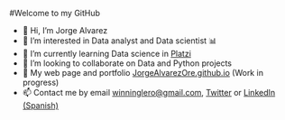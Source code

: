 #Welcome to my GitHub

- 👋 Hi, I’m Jorge Alvarez
- 👀 I’m interested in Data analyst and Data scientist 📊
- 🌱 I’m currently learning Data science in [Platzi](https://platzi.com/p/jorge-alvarez895/)
- 💞️ I’m looking to collaborate on Data and Python projects
- 🏫 My web page and portfolio [JorgeAlvarezOre.github.io](https://jorgealvarezore.github.io) (Work in progress)
- 📫 Contact me by email [winninglero@gmail.com](mailto:winninglero@gmail.com), [Twitter](https://twitter.com/JorgeAl61506773) or [LinkedIn (Spanish)](https://www.linkedin.com/in/jorgealvarezore)


<!---
JorgeAlvarezOre/JorgeAlvarezOre is a ✨ special ✨ repository because its `README.md` (this file) appears on your GitHub profile.
You can click the Preview link to take a look at your changes.
--->
